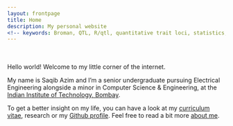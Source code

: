 ```yaml
---
layout: frontpage
title: Home
description: My personal website
<!-- keywords: Broman, QTL, R/qtl, quantitative trait loci, statistics, statistical genetics, recombination -->
---
```

<br>
<br>
Hello world! Welcome to my little corner of the internet.<br>

My name is Saqib Azim and I’m a senior undergraduate pursuing Electrical Engineering alongside a minor in Computer Science & Engineering, at the [Indian Institute of Technology, Bombay](http://iitb.ac.in/).<br>

To get a better insight on my life, you can have a look at my [curriculum vitae]({{BASE_PATH}}/assets/cv411.pdf), research or my [Github profile](https://github.com/saqib1707). Feel free to read a bit more [about me]({{BASE_PATH}}/pages/bio.html).<br>

<!-- <div class="navbar">
  <div class="navbar-inner">  
      <ul class="nav">
          <li><a href="{{ BASE_PATH }}/assets/saqib_cv.pdf">cv</a></li>
          <li><a href="https://github.com/saqib1707">github</a></li>
          <li><a href="https://kbroman.org/blog">blog</a></li>
          <li><a href="https://facebook.com/saqib1707">Facebook</a></li>
      </ul>
  </div>
</div> -->

<!-- <table class="wide">
<tr>
  <td class="left">
    <a href="pages/publpics/iplotCorr.html">
        <img src="assets/publpics/iplotCorr.png" alt="R/qtlcharts example" title="R/qtlcharts example"/>
    </a>
  </td>
  <td class="right">
    <a href="pages/publpics/tian2016_fig4.html">
        <img src="assets/publpics/tian2016_fig4.png" alt="Tian et
        al. (2016) Fig 4" title="Tian et al. (2016) Fig 4"/>
    </a>
  </td>
</tr>
<tr>
  <td class="left">
    <a href="pages/publpics/samplemixups_fig7.html">
        <img src="assets/publpics/samplemixups_fig7.png" alt="Broman et al. (2013) Fig 7" title="Broman et al. (2013) Fig 7"/>
    </a>
  </td>
  <td class="right">
    <a href="pages/publpics/isletc6_fig4.html">
        <img src="assets/publpics/isletc6_fig4.png" alt="Tian et al. (2015) Fig 4" title="Tian et al. (2015) Fig 4"/>
    </a>
  </td>
</tr>
</table> -->

<!-- <div class="navbar">
  <div class="navbar-inner">
      <ul class="nav">
          <li><a href="morefigs.html">see more figures</a></li>
      </ul>
  </div>
</div>
 -->

<!-- <div class="container">
<h4><a name="contact"></a></h4>
    <div class="row-fluid">
        <div class="span5">
            Saqib Azim <br/>
            Official Email : <a href="mailto:saqib_azim@iitb.ac.in">saqib_azim[At]iitb.ac.in</a> <br/>
            Alternate Email : <a href="mailto:azimsaqib10@gmail.com">azimsaqib10[A]gmail.com</a>   
        </div>
        <div class="span1">
          <a href="https://github.com/saqib1707">saqib1707</a>
        </div>
    </div>
</div> -->
